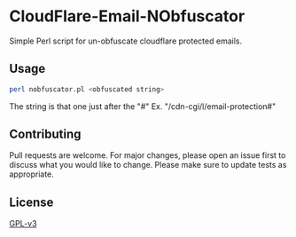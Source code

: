 # CloudFlare-Email-NObfuscator

Simple Perl script for un-obfuscate cloudflare protected emails.

## Usage

```bash
perl nobfuscator.pl <obfuscated string>
```
The string is that one just after the "#" Ex. "/cdn-cgi/l/email-protection#<obfuscated string>"

## Contributing
Pull requests are welcome. For major changes, please open an issue first to discuss what you would like to change.
Please make sure to update tests as appropriate.

## License
[GPL-v3](https://choosealicense.com/licenses/gpl-3.0/)